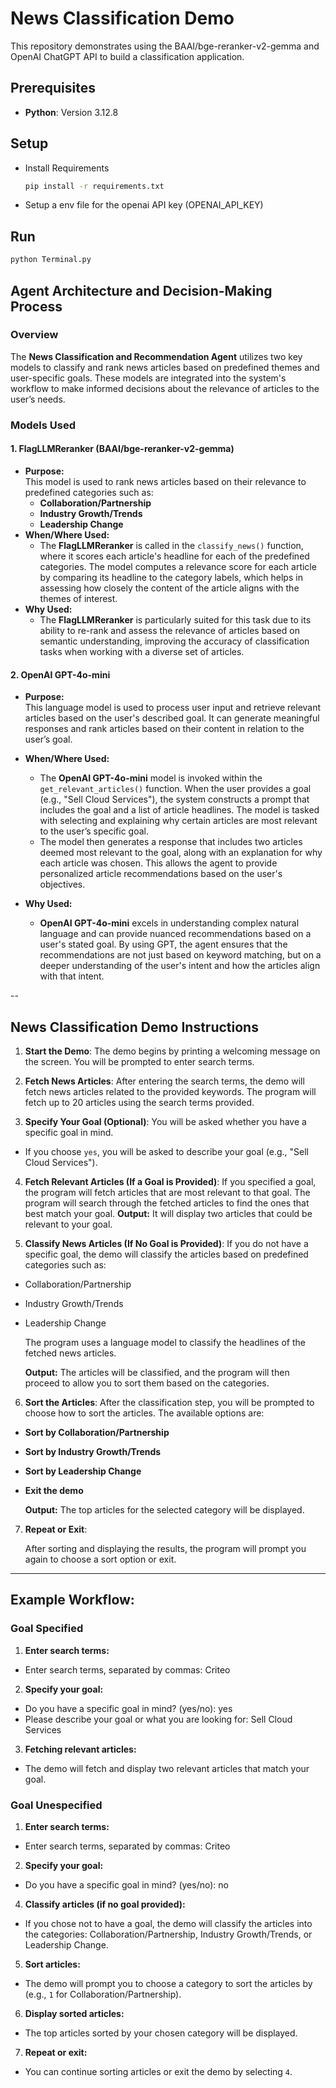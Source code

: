 # News Classification Demo

This repository demonstrates using the BAAI/bge-reranker-v2-gemma and OpenAI ChatGPT API to build a classification application.

## Prerequisites
- **Python**: Version 3.12.8
 
## Setup
- Install Requirements
  ```bash
  pip install -r requirements.txt
  ```
- Setup a env file for the openai API key (OPENAI_API_KEY)

## Run
```bash
python Terminal.py
```

## Agent Architecture and Decision-Making Process

### Overview

The **News Classification and Recommendation Agent** utilizes two key models to classify and rank news articles based on predefined themes and user-specific goals. These models are integrated into the system's workflow to make informed decisions about the relevance of articles to the user’s needs.

### Models Used

#### 1. **FlagLLMReranker (BAAI/bge-reranker-v2-gemma)**

- **Purpose:**  
  This model is used to rank news articles based on their relevance to predefined categories such as:
  - **Collaboration/Partnership**
  - **Industry Growth/Trends**
  - **Leadership Change**
- **When/Where Used:**
  - The **FlagLLMReranker** is called in the `classify_news()` function, where it scores each article's headline for each of the predefined categories. The model computes a relevance score for each article by comparing its headline to the category labels, which helps in assessing how closely the content of the article aligns with the themes of interest.
- **Why Used:**
  - The **FlagLLMReranker** is particularly suited for this task due to its ability to re-rank and assess the relevance of articles based on semantic understanding, improving the accuracy of classification tasks when working with a diverse set of articles.

#### 2. **OpenAI GPT-4o-mini**

- **Purpose:**  
  This language model is used to process user input and retrieve relevant articles based on the user's described goal. It can generate meaningful responses and rank articles based on their content in relation to the user’s goal.
- **When/Where Used:**

  - The **OpenAI GPT-4o-mini** model is invoked within the `get_relevant_articles()` function. When the user provides a goal (e.g., "Sell Cloud Services"), the system constructs a prompt that includes the goal and a list of article headlines. The model is tasked with selecting and explaining why certain articles are most relevant to the user’s specific goal.
  - The model then generates a response that includes two articles deemed most relevant to the goal, along with an explanation for why each article was chosen. This allows the agent to provide personalized article recommendations based on the user's objectives.

- **Why Used:**
  - **OpenAI GPT-4o-mini** excels in understanding complex natural language and can provide nuanced recommendations based on a user's stated goal. By using GPT, the agent ensures that the recommendations are not just based on keyword matching, but on a deeper understanding of the user's intent and how the articles align with that intent.

--

## News Classification Demo Instructions

1. **Start the Demo**:
   The demo begins by printing a welcoming message on the screen. You will be prompted to enter search terms.

2. **Fetch News Articles**:
   After entering the search terms, the demo will fetch news articles related to the provided keywords. The program will fetch up to 20 articles using the search terms provided.

3. **Specify Your Goal (Optional)**:
   You will be asked whether you have a specific goal in mind.

- If you choose `yes`, you will be asked to describe your goal (e.g., "Sell Cloud Services").

4. **Fetch Relevant Articles (If a Goal is Provided)**:
   If you specified a goal, the program will fetch articles that are most relevant to that goal. The program will search through the fetched articles to find the ones that best match your goal.
   **Output:** It will display two articles that could be relevant to your goal.

5. **Classify News Articles (If No Goal is Provided)**:
   If you do not have a specific goal, the demo will classify the articles based on predefined categories such as:

- Collaboration/Partnership
- Industry Growth/Trends
- Leadership Change

   The program uses a language model to classify the headlines of the fetched news articles.
  
   **Output:** The articles will be classified, and the program will then proceed to allow you to sort them based on the categories.

6. **Sort the Articles**:
   After the classification step, you will be prompted to choose how to sort the articles. The available options are:

- **Sort by Collaboration/Partnership**
- **Sort by Industry Growth/Trends**
- **Sort by Leadership Change**
- **Exit the demo**

   **Output:** The top articles for the selected category will be displayed.

7. **Repeat or Exit**:

   After sorting and displaying the results, the program will prompt you again to choose a sort option or exit.

---

## Example Workflow:

### Goal Specified

1. **Enter search terms:**

- Enter search terms, separated by commas: Criteo

2. **Specify your goal:**

- Do you have a specific goal in mind? (yes/no): yes
- Please describe your goal or what you are looking for: Sell Cloud Services

3. **Fetching relevant articles:**

- The demo will fetch and display two relevant articles that match your goal.

### Goal Unespecified

1. **Enter search terms:**

- Enter search terms, separated by commas: Criteo

2. **Specify your goal:**

- Do you have a specific goal in mind? (yes/no): no

4. **Classify articles (if no goal provided):**

- If you chose not to have a goal, the demo will classify the articles into the categories: Collaboration/Partnership, Industry Growth/Trends, or Leadership Change.

5. **Sort articles:**

- The demo will prompt you to choose a category to sort the articles by (e.g., `1` for Collaboration/Partnership).

6. **Display sorted articles:**

- The top articles sorted by your chosen category will be displayed.

7. **Repeat or exit:**

- You can continue sorting articles or exit the demo by selecting `4`.
